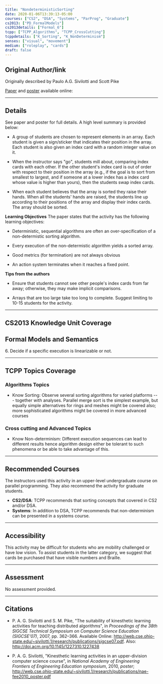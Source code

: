 ```yaml
---
title: "NondeterministicSorting"
date: 2020-01-06T13:39:13-05:00
courses: ["CS2", "DSA", "Systems", "ParProg", "Graduate"]
cs2013: ["PD_FormalModels"]
cs2013details: ["Formal_6"]
tcpp: ["TCPP_Algorithms", "TCPP_CrossCutting"]
tcppdetails: ["K_Sorting", "K_NonDeterminism"]
senses: ["visual", "movement"]
medium: ["roleplay", "cards"]
draft: false
---
```


## Original Author/link

Originally described by Paulo A.G. Sivilotti and Scott Pike

[Paper](http://web.cse.ohio-state.edu/~sivilotti.1/research/publications/sigcse07.pdf) and [poster](http://web.cse.ohio-state.edu/~sivilotti.1/research/publications/nae-fee2010_poster.pdf) available online:

---

## Details

See paper and poster for full details. A high level summary is provided below:

* A group of students are chosen to represent elements in an array. Each student is given a sign/sticker that indicates their position in the array. Each student is also given an index card with a random integer value on it.

* When the instructor says "go", students mill about, comparing index cards with each other. If the other student's index card is out of order with respect to their position in the array (e.g., if the goal is to sort from smallest to largest, and if someone at a lower index has a index card whose value is higher than yours), then the students swap index cards. 

* When each student believes that the array is sorted they raise their hands. When all the students' hands are raised, the students line up according to their positions of the array and display their index cards. The array should be sorted.

**Learning Objectives**
The paper states that the activity has the following learning objectives:

* Deterministic, sequential algorithms are often an over-specification of a non-determistic sorting algorithm. 

* Every execution of the non-determistic algorithm yields a sorted array.

* Good metrics (for termination) are not always obvious 

* An action system terminates when it reaches a fixed point.

**Tips from the authors**
* Ensure that students cannot see other people's index cards from far away; otherwise, they may make implicit comparisons.

* Arrays that are too large take too long to complete. Suggest limiting to 10-15 students for the activity.

---

## CS2013 Knowledge Unit Coverage

## Formal Models and Semantics

6\. Decide if a specific execution is linearizable or not.

---

## TCPP Topics Coverage

### Algorithms Topics
* Know Sorting: Observe several sorting algorithms for varied platforms --- together with analyses. Parallel merge sort is the simplest example, but equally simple alternatives for rings and meshes might be covered also; more sophisticated algorithms might be covered in more advanced courses 

### Cross cutting and Advanced Topics

* Know Non-determinism: Different execution sequences can lead to different results hence algorithm design either be tolerant to such phenomena or be able to take advantage of this.


---

## Recommended Courses

The instructors used this activity in an upper-level undergraduate course on parallel programming. They also recommend the activity for graduate students.

* **CS2/DSA**: TCPP recommends that sorting concepts that covered in CS2 and/or DSA.
* **Systems**: In addition to DSA, TCPP recommends that non-determinism can be presented in a systems course.

---

## Accessibility

This activity may be difficult for students who are mobility challenged or have low vision. To assist students in the latter category, we suggest that cards 
be purchased that have visible numbers and Braille. 

---


## Assessment 

No assessment provided. 

---

## Citations

* P. A. G. Sivilotti and S. M. Pike, "The suitability of kinesthetic learning activities for teaching distributed algorithms", in _Proceedings of the
  38th SIGCSE Technical Symposium on Computer Science Education (SIGCSE'07)_, 2007, pp. 362–366.
  Available Online: http://web.cse.ohio-state.edu/~sivilotti.1/research/publications/sigcse07.pdf. Also: http://doi.acm.org/10.1145/1227310.1227438

* P. A. G. Sivilotti, "Kinesthetic learning activities in an upper-division computer science course", in _National Academy of Engineering Frontiers
  of Engineering Education symposium_, 2010, _poster_; http://web.cse.ohio-state.edu/~sivilotti.1/research/publications/nae-fee2010_poster.pdf